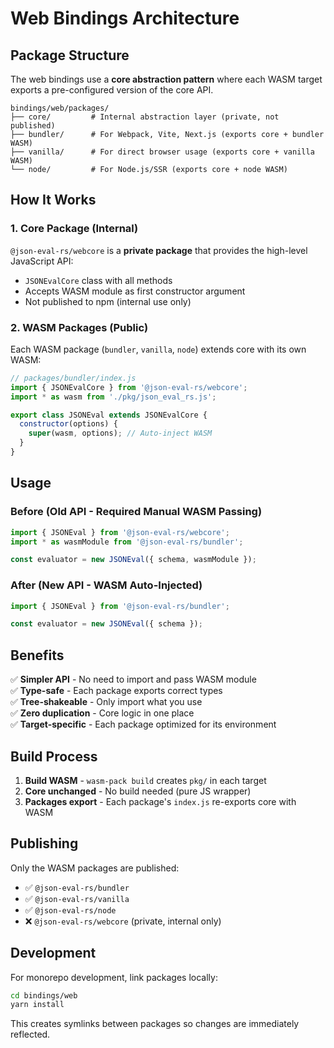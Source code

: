 # Web Bindings Architecture

## Package Structure

The web bindings use a **core abstraction pattern** where each WASM target exports a pre-configured version of the core API.

```
bindings/web/packages/
├── core/         # Internal abstraction layer (private, not published)
├── bundler/      # For Webpack, Vite, Next.js (exports core + bundler WASM)
├── vanilla/      # For direct browser usage (exports core + vanilla WASM)
└── node/         # For Node.js/SSR (exports core + node WASM)
```

## How It Works

### 1. Core Package (Internal)

`@json-eval-rs/webcore` is a **private package** that provides the high-level JavaScript API:

- `JSONEvalCore` class with all methods
- Accepts WASM module as first constructor argument
- Not published to npm (internal use only)

### 2. WASM Packages (Public)

Each WASM package (`bundler`, `vanilla`, `node`) extends core with its own WASM:

```javascript
// packages/bundler/index.js
import { JSONEvalCore } from '@json-eval-rs/webcore';
import * as wasm from './pkg/json_eval_rs.js';

export class JSONEval extends JSONEvalCore {
  constructor(options) {
    super(wasm, options); // Auto-inject WASM
  }
}
```

## Usage

### Before (Old API - Required Manual WASM Passing)

```typescript
import { JSONEval } from '@json-eval-rs/webcore';
import * as wasmModule from '@json-eval-rs/bundler';

const evaluator = new JSONEval({ schema, wasmModule });
```

### After (New API - WASM Auto-Injected)

```typescript
import { JSONEval } from '@json-eval-rs/bundler';

const evaluator = new JSONEval({ schema });
```

## Benefits

✅ **Simpler API** - No need to import and pass WASM module  
✅ **Type-safe** - Each package exports correct types  
✅ **Tree-shakeable** - Only import what you use  
✅ **Zero duplication** - Core logic in one place  
✅ **Target-specific** - Each package optimized for its environment  

## Build Process

1. **Build WASM** - `wasm-pack build` creates `pkg/` in each target
2. **Core unchanged** - No build needed (pure JS wrapper)
3. **Packages export** - Each package's `index.js` re-exports core with WASM

## Publishing

Only the WASM packages are published:
- ✅ `@json-eval-rs/bundler`
- ✅ `@json-eval-rs/vanilla`
- ✅ `@json-eval-rs/node`
- ❌ `@json-eval-rs/webcore` (private, internal only)

## Development

For monorepo development, link packages locally:

```bash
cd bindings/web
yarn install
```

This creates symlinks between packages so changes are immediately reflected.
